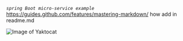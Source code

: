_`spring Boot micro-service example`_
https://guides.github.com/features/mastering-markdown/ how add in readme.md

![Image of Yaktocat](https://octodex.github.com/images/yaktocat.png)
